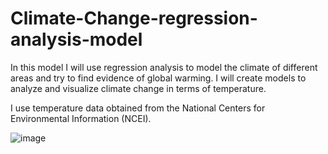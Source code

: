 # Climate-Change-regression-analysis-model
In this model I will use regression analysis to model the climate of different areas and try to find evidence of global warming. I will create models to analyze and visualize climate change in terms of temperature. 

I use temperature data obtained from the National Centers for Environmental Information (NCEI).

![image](https://user-images.githubusercontent.com/79809661/168425474-cc35c024-605b-400e-82a5-1ac604d0cf2c.png)
